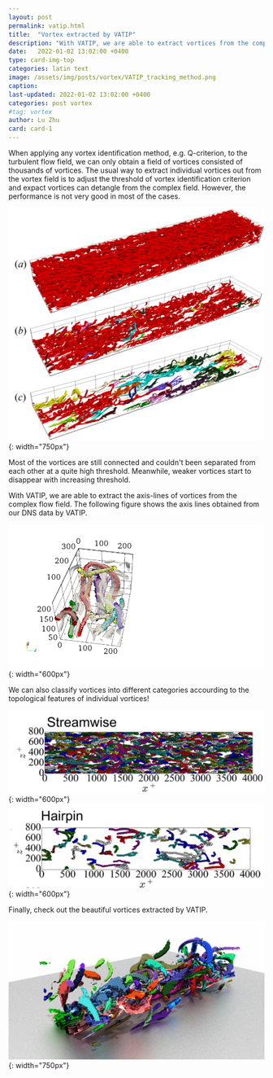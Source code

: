 ```yaml
---
layout: post
permalink: vatip.html
title:  "Vortex extracted by VATIP"
description: "With VATIP, we are able to extract vortices from the complex flow field."
date:   2022-01-02 13:02:00 +0400
type: card-img-top
categories: latin text
image: /assets/img/posts/vortex/VATIP_tracking_method.png
caption:
last-updated: 2022-01-02 13:02:00 +0400
categories: post vortex
#tag: vortex
author: Lu Zhu
card: card-1
---
```





When applying any vortex identification method, e.g. Q-criterion, to the turbulent flow field, we can only obtain a field of vortices consisted of thousands of vortices. The usual way to extract individual vortices out from the vortex field is to adjust the threshold of vortex identification criterion and expact vortices can detangle from the complex field. However, the performance is not very good in most of the cases. 

![drawing](/assets/img/posts/vortex/Percolation_3d.png){: width="750px"}

Most of the vortices are still connected and couldn't been separated from each other at a quite high threshold. Meanwhile, weaker vortices start to disappear with increasing threshold.



With VATIP, we are able to extract the axis-lines of vortices from the complex flow field. The following figure shows the axis lines obtained from our DNS data by VATIP. 

![drawing](/assets/img/posts/vortex/vortex_axis_points.png){: width="600px"}

We can also classify vortices into different categories accourding to the topological features of individual vortices!

![drawing](/assets/img/posts/vortex/VATIP_streamwise.png){: width="600px"}
![drawing](/assets/img/posts/vortex/VATIP_hairpin.png){: width="600px"}


Finally, check out the beautiful vortices extracted by VATIP.


![drawing](/assets/img/posts/vortex/VATIP_tracking_method.png){: width="750px"}

